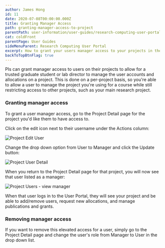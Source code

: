 ```yaml
---
author: James Hong
id: 11
date: 2020-07-08T00:00:00.000Z
title: Granting Manager Access
path: granting-manager-access-to-project
parentPath: user-information/user-guides/research-computing-user-portal
cat: coldFront
parentPage: User Guides
sideMenuParent: Research Computing User Portal
excerpt: How to grant your users manager access to your projects in the Research Computing User Portal.
backToTopBtnFlag: true
---
```


PIs can grant manager access to users on their projects to allow for a trusted graduate student or lab director to manage the user accounts and allocations on a project.  This is done on a per-project basis, so you're able to allow a user to manage the project you're using for a course while still restricting access to other projects, such as your main research project.

### Granting manager access

To grant a user manager access, go to the Project Detail page for the project you'd like them to have access to.

Click on the edit icon next to their username under the Actions column:

![Project Edit User](/images/coldfront_project_edituser.png)

Change the drop down option from User to Manager and click the Update button:

![Project User Detail](/images/coldfront_project_userdetail.png)

When you return to the Project Detail page for that project, you will now see that user listed as a manager:

![Project Users - view manager](/images/coldfront_project_usersmanager.png)

When that user logs in to the User Portal, they will see your project and be able to add/remove users, request new allocations, and manage publications and grants.

### Removing manager access

If you want to remove this elevated access for a user, simply go to the Project Detail page and change the user's role from Manager to User in the drop down list.
